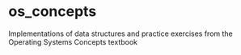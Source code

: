 # os_concepts
Implementations of data structures and practice exercises from the Operating Systems Concepts textbook